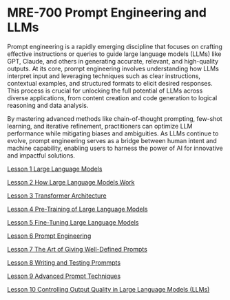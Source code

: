 # MRE-700 Prompt Engineering and LLMs
Prompt engineering is a rapidly emerging discipline that focuses on crafting effective instructions or queries to guide large language models (LLMs) like GPT, Claude, and others in generating accurate, relevant, and high-quality outputs. At its core, prompt engineering involves understanding how LLMs interpret input and leveraging techniques such as clear instructions, contextual examples, and structured formats to elicit desired responses. This process is crucial for unlocking the full potential of LLMs across diverse applications, from content creation and code generation to logical reasoning and data analysis. 

By mastering advanced methods like chain-of-thought prompting, few-shot learning, and iterative refinement, practitioners can optimize LLM performance while mitigating biases and ambiguities. As LLMs continue to evolve, prompt engineering serves as a bridge between human intent and machine capability, enabling users to harness the power of AI for innovative and impactful solutions.


[Lesson 1 Large Language Models](Lesson_01/Readme.md)

[Lesson 2 How Large Language Models Work](Lesson_02/Readme.md)

[Lesson 3 Transformer Architecture](Lesson_03/Readme.md)

[Lesson 4 Pre-Training of Large Language Models](Lesson_04/Readme.md)

[Lesson 5 Fine-Tuning Large Language Models](Lesson_05/Readme.md)

[Lesson 6 Prompt Engineering](Lesson_06/Readme.md)

[Lesson 7 The Art of Giving Well-Defined Prompts](Lesson_07/Readme.md)

[Lesson 8 Writing and Testing Prommpts](Lesson_08/Readme.md)

[Lesson 9 Advanced Prompt Techniques](Lesson_09/Readme.md)

[Lesson 10 Controlling Output Quality in Large Language Models (LLMs)](Lesson_10/Readme.md)
